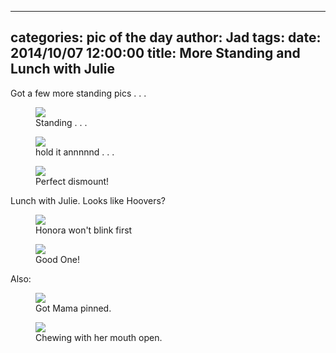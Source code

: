
---
categories: pic of the day
author: Jad
tags: 
date: 2014/10/07 12:00:00
title:  More Standing and Lunch with Julie
---
<p>Got a few more standing pics . . . </p>

<figure>
<img src="/img/2014/10/07/img_9088_medium.jpg" />
<figcaption>Standing . . .</figcaption>
</figure>

<figure>
<img src="/img/2014/10/07/img_9089_medium.jpg" />
<figcaption>hold it annnnnd . . .</figcaption>
</figure>

<figure>
<img src="/img/2014/10/07/img_9090_medium.jpg" />
<figcaption>Perfect dismount!</figcaption>
</figure>

<p>Lunch with Julie.  Looks like Hoovers?</p>


<figure>
<img src="/img/2014/10/07/img_20141007_130850675_medium.jpg" />
<figcaption>Honora won't blink first</figcaption>
</figure>
<figure>
<img src="/img/2014/10/07/img_20141007_131127475_medium.jpg" />
<figcaption>Good One!</figcaption>
</figure>

<p>Also: </p>
<figure>
<img src="/img/2014/10/07/img_20141007081935_medium.jpg" />
<figcaption>Got Mama pinned.</figcaption>
</figure>

<figure>
<img src="/img/2014/10/07/img_20141007_160857232_medium.jpg" />
<figcaption>Chewing with her mouth open.</figcaption>
</figure>